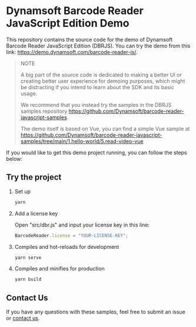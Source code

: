 # Dynamsoft Barcode Reader JavaScript Edition Demo

This repository contains the source code for the demo of Dynamsoft Barcode Reader JavaScript Edition (DBRJS). You can try the demo from this link:
https://demo.dynamsoft.com/barcode-reader-js/.

> NOTE
>
> A big part of the source code is dedicated to making a better UI or creating better user experience for demoing purposes, which might be distracting if you intend to learn about the SDK and its basic usage.
>
> We recommend that you instead try the samples in the DBRJS samples repository https://github.com/Dynamsoft/barcode-reader-javascript-samples.
>
> The demo itself is based on Vue, you can find a simple Vue sample at https://github.com/Dynamsoft/barcode-reader-javascript-samples/tree/main/1.hello-world/5.read-video-vue

If you would like to get this demo project running, you can follow the steps below:

## Try the project

1. Set up

    ```cmd
    yarn
    ```

2. Add a license key

    Open "src/dbr.js" and input your license key in this line:

    ```js
    BarcodeReader.license = "YOUR-LICENSE-KEY";
    ```

3. Compiles and hot-reloads for development

    ```cmd
    yarn serve
    ```

4. Compiles and minifies for production

    ```cmd
    yarn build
    ```

## Contact Us

If you have any questions with these samples, feel free to submit an issue or [contact us](https://www.dynamsoft.com/company/contact/).

